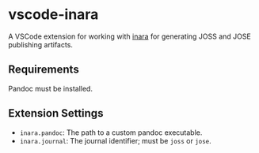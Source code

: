 # vscode-inara

A VSCode extension for working with
[inara](https://github.com/openjournals/inara) for generating JOSS and JOSE
publishing artifacts.

## Requirements

Pandoc must be installed.

## Extension Settings

- `inara.pandoc`: The path to a custom pandoc executable.
- `inara.journal`: The journal identifier; must be `joss` or `jose`.
